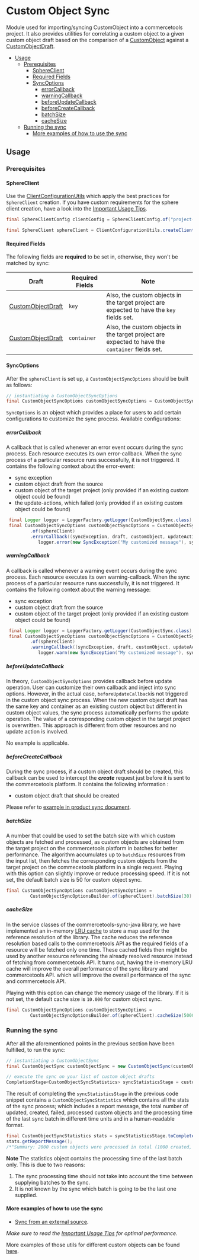 # Custom Object Sync

Module used for importing/syncing CustomObject into a commercetools project. 
It also provides utilities for correlating a custom object to a given custom object draft based on the 
comparison of a [CustomObject](https://docs.commercetools.com/http-api-projects-custom-objects#customobject) 
against a [CustomObjectDraft](https://docs.commercetools.com/http-api-projects-custom-objects#customobjectdraft).

<!-- START doctoc generated TOC please keep comment here to allow auto update -->
<!-- DON'T EDIT THIS SECTION, INSTEAD RE-RUN doctoc TO UPDATE -->


- [Usage](#usage)
  - [Prerequisites](#prerequisites)
    - [SphereClient](#sphereclient)
    - [Required Fields](#required-fields)
    - [SyncOptions](#syncoptions)
      - [errorCallback](#errorcallback)
      - [warningCallback](#warningcallback)
      - [beforeUpdateCallback](#beforeupdatecallback)
      - [beforeCreateCallback](#beforecreatecallback)
      - [batchSize](#batchsize)
      - [cacheSize](#cachesize)
  - [Running the sync](#running-the-sync)
    - [More examples of how to use the sync](#more-examples-of-how-to-use-the-sync)

<!-- END doctoc generated TOC please keep comment here to allow auto update -->

## Usage
       
### Prerequisites

#### SphereClient

Use the [ClientConfigurationUtils](https://github.com/commercetools/commercetools-sync-java/blob/8.0.0/src/main/java/com/commercetools/sync/commons/utils/ClientConfigurationUtils.java#L45) which apply the best practices for `SphereClient` creation.
If you have custom requirements for the sphere client creation, have a look into the [Important Usage Tips](IMPORTANT_USAGE_TIPS.md).

````java
final SphereClientConfig clientConfig = SphereClientConfig.of("project-key", "client-id", "client-secret");

final SphereClient sphereClient = ClientConfigurationUtils.createClient(clientConfig);
````

#### Required Fields

The following fields are **required** to be set in, otherwise, they won't be matched by sync:

|Draft|Required Fields|Note|
|---|---|---|
| [CustomObjectDraft](https://docs.commercetools.com/http-api-projects-custom-objects#customobjectdraft) | `key` |  Also, the custom objects in the target project are expected to have the `key` fields set. | 
| [CustomObjectDraft](https://docs.commercetools.com/http-api-projects-custom-objects#customobjectdraft) | `container` |  Also, the custom objects in the target project are expected to have the `container` fields set. | 

####  SyncOptions

After the `sphereClient` is set up, a `CustomObjectSyncOptions` should be built as follows:
````java
// instantiating a CustomObjectSyncOptions
final CustomObjectSyncOptions customObjectSyncOptions = CustomObjectSyncOptionsBuilder.of(sphereClient).build();
````

`SyncOptions` is an object which provides a place for users to add certain configurations to customize the sync process.
Available configurations:

##### errorCallback
A callback that is called whenever an error event occurs during the sync process. Each resource executes its own 
error-callback. When the sync process of a particular resource runs successfully, it is not triggered. It contains the 
following context about the error-event:

* sync exception
* custom object draft from the source
* custom object of the target project (only provided if an existing custom object could be found)
* the update-actions, which failed (only provided if an existing custom object could be found)

````java
 final Logger logger = LoggerFactory.getLogger(CustomObjectSync.class);
 final CustomObjectSyncOptions customObjectSyncOptions = CustomObjectSyncOptionsBuilder
         .of(sphereClient)
         .errorCallback((syncException, draft, customObject, updateActions) -> 
            logger.error(new SyncException("My customized message"), syncException)).build();
````
    
##### warningCallback
A callback is called whenever a warning event occurs during the sync process. Each resource executes its own 
warning-callback. When the sync process of a particular resource runs successfully, it is not triggered. It contains the 
following context about the warning message:

* sync exception
* custom object draft from the source 
* custom object of the target project (only provided if an existing custom object could be found)

````java
 final Logger logger = LoggerFactory.getLogger(CustomObjectSync.class);
 final CustomObjectSyncOptions customObjectSyncOptions = CustomObjectSyncOptionsBuilder
         .of(sphereClient)
         .warningCallback((syncException, draft, customObject, updateActions) -> 
            logger.warn(new SyncException("My customized message"), syncException)).build();
````

##### beforeUpdateCallback
In theory, `CustomObjectSyncOptions` provides callback before update operation. User can customize their own callback and inject
into sync options. However, in the actual case, `beforeUpdateCallback`is not triggered in the custom object sync process. When
the new custom object draft has the same key and container as an existing custom object but different in custom object values, 
the sync process automatically performs the update operation. The value of a corresponding custom object in the target project is overwritten. This approach is different from other resources and no update action is involved.

No example is applicable.

##### beforeCreateCallback
During the sync process, if a custom object draft should be created, this callback can be used to intercept the **_create_** request just before it is sent to the commercetools platform.  It contains the following information : 

 * custom object draft that should be created
 
Please refer to [example in product sync document](PRODUCT_SYNC.md#example-set-publish-stage-if-category-references-of-given-product-draft-exists).

##### batchSize
A number that could be used to set the batch size with which custom objects are fetched and processed,
as custom objects are obtained from the target project on the commercetools platform in batches for better performance. The algorithm accumulates up to `batchSize` resources from the input list, then fetches the corresponding custom objects from the target project on the commecetools platform in a single request. Playing with this option can slightly improve or reduce processing speed. If it is not set, the default batch size is 50 for custom object sync.

````java                         
final CustomObjectSyncOptions customObjectSyncOptions = 
         CustomObjectSyncOptionsBuilder.of(sphereClient).batchSize(30).build();
````

##### cacheSize
In the service classes of the commercetools-sync-java library, we have implemented an in-memory [LRU cache](https://en.wikipedia.org/wiki/Cache_replacement_policies#Least_recently_used_(LRU)) to store a map used for the reference resolution of the library.
The cache reduces the reference resolution based calls to the commercetools API as the required fields of a resource will be fetched only one time. These cached fields then might be used by another resource referencing the already resolved resource instead of fetching from commercetools API. It turns out, having the in-memory LRU cache will improve the overall performance of the sync library and commercetools API.
which will improve the overall performance of the sync and commercetools API.

Playing with this option can change the memory usage of the library. If it is not set, the default cache size is `10.000` for custom object sync.

````java
final CustomObjectSyncOptions customObjectSyncOptions = 
         CustomObjectSyncOptionsBuilder.of(sphereClient).cacheSize(5000).build();
````

### Running the sync
After all the aforementioned points in the previous section have been fulfilled, to run the sync:
````java
// instantiating a CustomObjectSync
final CustomObjectSync customObjectSync = new CustomObjectSync(customObjectSyncOptions);

// execute the sync on your list of custom object drafts
CompletionStage<CustomObjectSyncStatistics> syncStatisticsStage = customObjectSync.sync(customObjectDrafts);
````
The result of completing the `syncStatisticsStage` in the previous code snippet contains a `CustomObjectSyncStatistics`
which contains all the stats of the sync process; which includes a report message, the total number of updated, created,
failed, processed custom objects and the processing time of the last sync batch in different time units and in a
human-readable format.

````java
final CustomObjectSyncStatistics stats = syncStatisticsStage.toCompletebleFuture().join();
stats.getReportMessage();
/*"Summary: 2000 custom objects were processed in total (1000 created, 995 updated, 5 failed to sync)."*/
````

__Note__ The statistics object contains the processing time of the last batch only. This is due to two reasons:

 1. The sync processing time should not take into account the time between supplying batches to the sync.
 2. It is not known by the sync which batch is going to be the last one supplied.
  
#### More examples of how to use the sync
 
- [Sync from an external source](https://github.com/commercetools/commercetools-sync-java/tree/master/src/integration-test/java/com/commercetools/sync/integration/externalsource/customobjects/CustomObjectSyncIT.java).

*Make sure to read the [Important Usage Tips](IMPORTANT_USAGE_TIPS.md) for optimal performance.*

More examples of those utils for different custom objects can be found [here](https://github.com/commercetools/commercetools-sync-java/tree/master/src/test/java/com/commercetools/sync/customobjects/utils/CustomObjectSyncUtilsTest.java).
